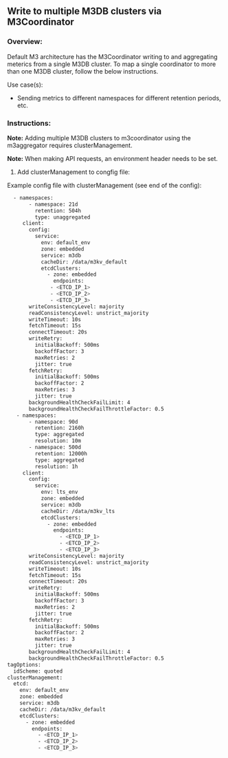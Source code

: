 ## Write to multiple M3DB clusters via M3Coordinator

### Overview:

Default M3 architecture has the M3Coordinator writing to and aggregating meterics from a single M3DB cluster. To map a single coordinator to more than one M3DB cluster, follow the below instructions. 

Use case(s):
- Sending metrics to different namespaces for different retention periods, etc.

### Instructions: 

**Note:** Adding multiple M3DB clusters to m3coordinator using the m3aggregator requires clusterManagement.

**Note:** When making API requests, an environment header needs to be set. 

1. Add clusterManagement to congfig file:

Example config file with clusterManagement (see end of the config):

```bash
  - namespaces:
       - namespace: 21d
         retention: 504h
         type: unaggregated
     client:
       config:
         service:
           env: default_env
           zone: embedded
           service: m3db
           cacheDir: /data/m3kv_default
           etcdClusters:
             - zone: embedded
               endpoints:
              - <ETCD_IP_1>
              - <ETCD_IP_2>
              - <ETCD_IP_3>
       writeConsistencyLevel: majority
       readConsistencyLevel: unstrict_majority
       writeTimeout: 10s
       fetchTimeout: 15s
       connectTimeout: 20s
       writeRetry:
         initialBackoff: 500ms
         backoffFactor: 3
         maxRetries: 2
         jitter: true
       fetchRetry:
         initialBackoff: 500ms
         backoffFactor: 2
         maxRetries: 3
         jitter: true
       backgroundHealthCheckFailLimit: 4
       backgroundHealthCheckFailThrottleFactor: 0.5
   - namespaces:
       - namespace: 90d
         retention: 2160h
         type: aggregated
         resolution: 10m
       - namespace: 500d
         retention: 12000h
         type: aggregated
         resolution: 1h
     client:
       config:
         service:
           env: lts_env
           zone: embedded
           service: m3db
           cacheDir: /data/m3kv_lts
           etcdClusters:
             - zone: embedded
               endpoints:
                 - <ETCD_IP_1>
                 - <ETCD_IP_2>
                 - <ETCD_IP_3>
       writeConsistencyLevel: majority
       readConsistencyLevel: unstrict_majority
       writeTimeout: 10s
       fetchTimeout: 15s
       connectTimeout: 20s
       writeRetry:
         initialBackoff: 500ms
         backoffFactor: 3
         maxRetries: 2
         jitter: true
       fetchRetry:
         initialBackoff: 500ms
         backoffFactor: 2
         maxRetries: 3
         jitter: true
       backgroundHealthCheckFailLimit: 4
       backgroundHealthCheckFailThrottleFactor: 0.5
tagOptions:
  idScheme: quoted
clusterManagement:
  etcd:
    env: default_env
    zone: embedded
    service: m3db
    cacheDir: /data/m3kv_default
    etcdClusters:
      - zone: embedded
        endpoints:
          - <ETCD_IP_1>
          - <ETCD_IP_2>
          - <ETCD_IP_3>
```
